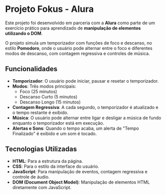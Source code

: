 # Projeto Fokus - Alura

Este projeto foi desenvolvido em parceria com a **Alura** como parte de um exercício prático para aprendizado de **manipulação de elementos utilizando o DOM**.

O projeto simula um temporizador com funções de foco e descanso, no estilo **Pomodoro**, onde o usuário pode alternar entre o foco e diferentes modos de descanso, com contagem regressiva e controles de música.

## Funcionalidades

- **Temporizador**: O usuário pode iniciar, pausar e resetar o temporizador.
- **Modos**: Três modos principais:
  - Foco (25 minutos)
  - Descanso Curto (5 minutos)
  - Descanso Longo (15 minutos)
- **Contagem Regressiva**: A cada segundo, o temporizador é atualizado e o tempo restante é exibido.
- **Música**: O usuário pode alternar entre ligar e desligar a música de fundo enquanto o temporizador está em execução.
- **Alertas e Sons**: Quando o tempo acaba, um alerta de "Tempo Finalizado" é exibido e um som é tocado.

## Tecnologias Utilizadas

- **HTML**: Para a estrutura da página.
- **CSS**: Para o estilo da interface do usuário.
- **JavaScript**: Para manipulação de eventos, contagem regressiva e controle de áudio.
- **DOM (Document Object Model)**: Manipulação de elementos HTML diretamente com JavaScript.

